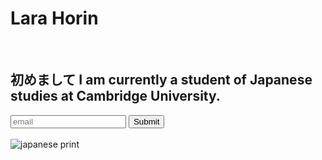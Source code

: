 

  <body>
    <h1> Lara Horin
    </h1>
     <br>
    <h2> 初めまして I am currently a student of Japanese studies at Cambridge University.
    </h2>
     <input type="email" placeholder= "email">
     <input type= "submit">
     <br>
     <br>
   <img src= "https://ab976f528c498801423d-2376439231beb5d718e8f49fe25fed31.ssl.cf1.rackcdn.com/uploads/media/media/9001/exhib_slideshow_013633_web.jpg" alt= "japanese print">
   </body> 
  </html> 



